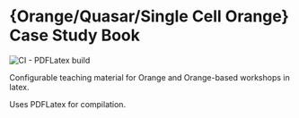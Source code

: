 # {Orange/Quasar/Single Cell Orange} Case Study Book

![CI - PDFLatex build](https://github.com/borondics/Orange-Case-Study-Book/workflows/CI%20-%20PDFLatex%20build/badge.svg?branch=master)

Configurable teaching material for Orange and Orange-based workshops in latex.

Uses PDFLatex for compilation.
